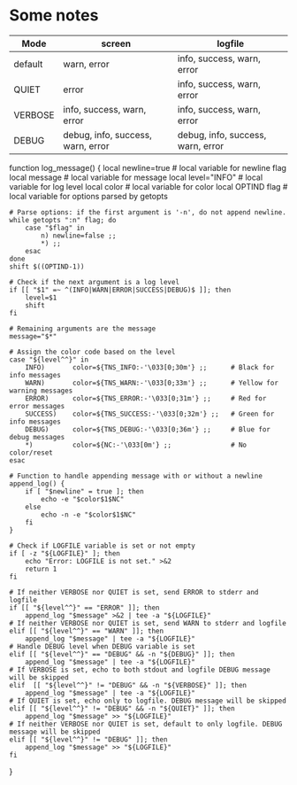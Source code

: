 # Some notes

| Mode    | screen                            | logfile                           |
|---------|-----------------------------------|-----------------------------------|
| default | warn, error                       | info, success, warn, error        |
| QUIET   | error                             | info, success, warn, error        |
| VERBOSE | info, success, warn, error        | info, success, warn, error        |
| DEBUG   | debug, info, success, warn, error | debug, info, success, warn, error |


function log_message() {
    local newline=true      # local variable for newline flag
    local message           # local variable for message
    local level="INFO"      # local variable for log level
    local color             # local variable for color
    local OPTIND flag       # local variable for options parsed by getopts

    # Parse options: if the first argument is '-n', do not append newline.
    while getopts ":n" flag; do
        case "$flag" in
            n) newline=false ;;
            *) ;;
        esac
    done
    shift $((OPTIND-1))

    # Check if the next argument is a log level
    if [[ "$1" =~ ^(INFO|WARN|ERROR|SUCCESS|DEBUG)$ ]]; then
        level=$1
        shift
    fi

    # Remaining arguments are the message
    message="$*"

    # Assign the color code based on the level
    case "${level^^}" in
        INFO)       color=${TNS_INFO:-'\033[0;30m'} ;;      # Black for info messages
        WARN)       color=${TNS_WARN:-'\033[0;33m'} ;;      # Yellow for warning messages
        ERROR)      color=${TNS_ERROR:-'\033[0;31m'} ;;     # Red for error messages
        SUCCESS)    color=${TNS_SUCCESS:-'\033[0;32m'} ;;   # Green for info messages
        DEBUG)      color=${TNS_DEBUG:-'\033[0;36m'} ;;     # Blue for debug messages
        *)          color=${NC:-'\033[0m'} ;;               # No color/reset
    esac

    # Function to handle appending message with or without a newline
    append_log() {
        if [ "$newline" = true ]; then
            echo -e "$color$1$NC"
        else
            echo -n -e "$color$1$NC"
        fi
    }

    # Check if LOGFILE variable is set or not empty
    if [ -z "${LOGFILE}" ]; then
        echo "Error: LOGFILE is not set." >&2
        return 1
    fi

    # If neither VERBOSE nor QUIET is set, send ERROR to stderr and logfile
    if [[ "${level^^}" == "ERROR" ]]; then
        append_log "$message" >&2 | tee -a "${LOGFILE}"
    # If neither VERBOSE nor QUIET is set, send WARN to stderr and logfile
    elif [[ "${level^^}" == "WARN" ]]; then
        append_log "$message" | tee -a "${LOGFILE}"
    # Handle DEBUG level when DEBUG variable is set
    elif [[ "${level^^}" == "DEBUG" && -n "${DEBUG}" ]]; then
        append_log "$message" | tee -a "${LOGFILE}"
    # If VERBOSE is set, echo to both stdout and logfile DEBUG message will be skipped
    elif  [[ "${level^^}" != "DEBUG" && -n "${VERBOSE}" ]]; then
        append_log "$message" | tee -a "${LOGFILE}"
    # If QUIET is set, echo only to logfile. DEBUG message will be skipped
    elif [[ "${level^^}" != "DEBUG" && -n "${QUIET}" ]]; then
        append_log "$message" >> "${LOGFILE}"
    # If neither VERBOSE nor QUIET is set, default to only logfile. DEBUG message will be skipped
    elif [[ "${level^^}" != "DEBUG" ]]; then
        append_log "$message" >> "${LOGFILE}"
    fi
}
